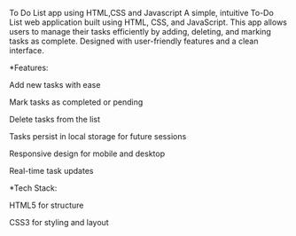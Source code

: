 To Do List app using HTML,CSS and Javascript
A simple, intuitive To-Do List web application built using HTML, CSS, and JavaScript. This app allows users to manage their tasks efficiently by adding, deleting, and marking tasks as complete. Designed with user-friendly features and a clean interface.



*Features:

Add new tasks with ease

Mark tasks as completed or pending

Delete tasks from the list

Tasks persist in local storage for future sessions

Responsive design for mobile and desktop

Real-time task updates


*Tech Stack:

HTML5 for structure

CSS3 for styling and layout

